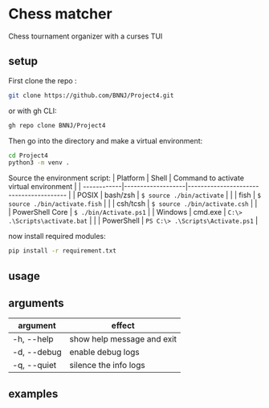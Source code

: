 # Chess matcher

Chess tournament organizer with a curses TUI

## setup

First clone the repo :
```bash
git clone https://github.com/BNNJ/Project4.git
```
or with gh CLI:
```bash
gh repo clone BNNJ/Project4
```

Then go into the directory and make a virtual environment:
```bash
cd Project4
python3 -m venv .
```

Source the environment script:
| Platform    | Shell             | Command to activate virtual environment |
| ------------|-------------------|---------------------------------------- |
| POSIX       | bash/zsh          | `$ source ./bin/activate`               |
|             | fish              | `$ source ./bin/activate.fish`          |
|             | csh/tcsh          | `$ source ./bin/activate.csh`           |
|             | PowerShell Core   | `$ ./bin/Activate.ps1`                  |
| Windows     | cmd.exe           | `C:\> .\Scripts\activate.bat`           |
|             | PowerShell        | `PS C:\> .\Scripts\Activate.ps1`        |

now install required modules:
```bash
pip install -r requirement.txt
```

## usage


## arguments

argument       | effect
---------------|-------
-h, --help     | show help message and exit
-d, --debug    | enable debug logs
-q, --quiet    | silence the info logs

## examples
